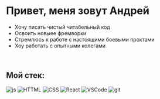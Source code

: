 # Привет, меня зовут Андрей

- Хочу писать чистый читабельный код<br>
- Освоить новыее фремворки<br>
- Стремлюсь к работе с настоящими боевыми проктами<br>
- Хоу работать с опытными колегами
<br>

##  Мой стек:

![js](https://img.shields.io/badge/JavaScript-090909?style=for-the-badge&logo=JavaScript)
![HTTML](https://img.shields.io/badge/HTML-090909?style=for-the-badge&logo=html5)
![CSS](https://img.shields.io/badge/CSS-090909?style=for-the-badge&logo=css3&logoColor=42aaff)
![React](https://img.shields.io/badge/Reactt-090909?style=for-the-badge&logo=React)
![VSCode](https://img.shields.io/badge/VSCode-090909?style=for-the-badge&logo=VisualStudioCode&logoColor=42aaff)
![git](https://img.shields.io/badge/GIT-090909?style=for-the-badge&logo=git)
